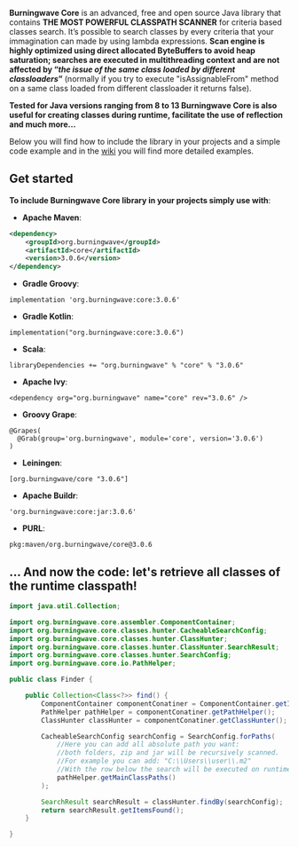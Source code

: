 **Burningwave Core** is an advanced, free and open source Java library that contains **THE MOST POWERFUL CLASSPATH SCANNER** for criteria based classes search.
It’s possible to search classes by every criteria that your immagination can made by using lambda expressions. **Scan engine is highly optimized using direct allocated ByteBuffers to avoid heap saturation; searches are executed in multithreading context and are not affected by “_the issue of the same class loaded by different classloaders_”** (normally if you try to execute "isAssignableFrom" method on a same class loaded from different classloader it returns false).

**Tested for Java versions ranging from 8 to 13 Burningwave Core is also useful for creating classes during runtime, facilitate the use of reflection and much more...**

Below you will find how to include the library in your projects and a simple code example and in the [wiki](https://github.com/burningwave/core/wiki) you will find more detailed examples.

## Get started

**To include Burningwave Core library in your projects simply use with**:

* **Apache Maven**:
```xml
<dependency>
    <groupId>org.burningwave</groupId>
    <artifactId>core</artifactId>
    <version>3.0.6</version>
</dependency>
```

* **Gradle Groovy**:
```
implementation 'org.burningwave:core:3.0.6'
```

* **Gradle Kotlin**:
```
implementation("org.burningwave:core:3.0.6")
```

* **Scala**:
```
libraryDependencies += "org.burningwave" % "core" % "3.0.6"
```

* **Apache Ivy**:
```
<dependency org="org.burningwave" name="core" rev="3.0.6" />
```

* **Groovy Grape**:
```
@Grapes(
  @Grab(group='org.burningwave', module='core', version='3.0.6')
)
```

* **Leiningen**:
```
[org.burningwave/core "3.0.6"]
```

* **Apache Buildr**:
```
'org.burningwave:core:jar:3.0.6'
```

* **PURL**:
```
pkg:maven/org.burningwave/core@3.0.6
```

## ... And now the code: let's retrieve all classes of the runtime classpath!
```java
import java.util.Collection;

import org.burningwave.core.assembler.ComponentContainer;
import org.burningwave.core.classes.hunter.CacheableSearchConfig;
import org.burningwave.core.classes.hunter.ClassHunter;
import org.burningwave.core.classes.hunter.ClassHunter.SearchResult;
import org.burningwave.core.classes.hunter.SearchConfig;
import org.burningwave.core.io.PathHelper;

public class Finder {

	public Collection<Class<?>> find() {
		ComponentContainer componentConatiner = ComponentContainer.getInstance();
		PathHelper pathHelper = componentConatiner.getPathHelper();
		ClassHunter classHunter = componentConatiner.getClassHunter();

		CacheableSearchConfig searchConfig = SearchConfig.forPaths(
			//Here you can add all absolute path you want:
			//both folders, zip and jar will be recursively scanned.
			//For example you can add: "C:\\Users\\user\\.m2"
			//With the row below the search will be executed on runtime Classpaths
			pathHelper.getMainClassPaths()
		);

		SearchResult searchResult = classHunter.findBy(searchConfig);
		return searchResult.getItemsFound();
	}

}
```
